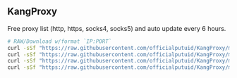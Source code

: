 ## KangProxy
Free proxy list (http, https, socks4, socks5) and auto update every 6 hours.

```bash
# RAW/Download w/format `IP:PORT`
curl -sSf "https://raw.githubusercontent.com/officialputuid/KangProxy/main/http/http.txt" > http.txt
curl -sSf "https://raw.githubusercontent.com/officialputuid/KangProxy/main/https/https.txt" > https.txt
curl -sSf "https://raw.githubusercontent.com/officialputuid/KangProxy/main/socks4/socks4.txt" > socks4.txt
curl -sSf "https://raw.githubusercontent.com/officialputuid/KangProxy/main/socks4/socks5.txt" > socks5.txt
```
